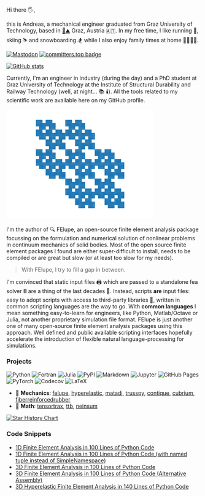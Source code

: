 Hi there 🖐️,

this is Andreas, a mechanical engineer graduated from Graz University of Technology, based in [🏰⛰️](https://en.wikipedia.org/wiki/Schlossberg_(Graz)) Graz, Austria 🇦🇹. In my free time, I like running 🏃‍, skiing ⛷️ and snowboarding 🏂 while I also enjoy family times at home 👨‍👩‍👧‍👦.

[![Mastodon](https://img.shields.io/badge/-MASTODON-%232B90D9?logo=mastodon&logoColor=white)](https://mathstodon.xyz/@adtzlr) [![committers.top badge](https://user-badge.committers.top/austria_public/adtzlr.svg)](https://user-badge.committers.top/austria_public/adtzlr)

[![GitHub stats](https://github-readme-stats.vercel.app/api?username=adtzlr&count_private=true&show_icons=true)](https://github.com/adtzlr)

Currently, I'm an engineer in industry (during the day) and a PhD student at Graz University of Technology at the Institute of Structural Durability and Railway Technology (well, at night... 📚 🕯️). All the tools related to my scientific work are available here on my GitHub profile.

![sparsity-pattern](sparsity-pattern.svg)

I'm the author of 🔍 FElupe, an open-source finite element analysis package focussing on the formulation and numerical solution of nonlinear problems in continuum mechanics of solid bodies. Most of the open source finite element packages I found are either super-difficult to install, needs to be compiled or are great but slow (or at least too slow for my needs).

> With FElupe, I try to fill a gap in between.

I'm convinced that static input files 🖨️ which are passed to a standalone fea solver 🖩 are a thing of the last decades 💾. Instead, scripts **are** input files: easy to adopt scripts with access to third-party libraries 🛒, written in common scripting languages are the way to go. With **common languages** I mean something easy-to-learn for engineers, like Python, Matlab/Octave or Julia, not another proprietary simulation file format. FElupe is just another one of many open-source finite element analysis packages using this approach. Well defined and public available scripting interfaces hopefully accelerate the introduction of flexible natural language-processing for simulations.

### Projects

![Python](https://img.shields.io/badge/python-3670A0?logo=python&logoColor=white) ![Fortran](https://img.shields.io/badge/Fortran-%23734F96.svg?logo=fortran&logoColor=white) ![Julia](https://img.shields.io/badge/Julia-9558B2?logo=julia&logoColor=white) ![PyPI](https://img.shields.io/badge/pypi-3775A9?logo=pypi&logoColor=white) ![Markdown](https://img.shields.io/badge/Markdown-000000?logo=markdown&logoColor=white) ![Jupyter](https://img.shields.io/badge/Jupyter-F37626.svg?logo=Jupyter&logoColor=white) ![GitHub Pages](https://img.shields.io/badge/GitHub%20Pages-222222?logo=GitHub%20Pages&logoColor=white) ![PyTorch](https://img.shields.io/badge/PyTorch-EE4C2C?logo=pytorch&logoColor=white) ![Codecov](https://img.shields.io/badge/Codecov-F01F7A?logo=Codecov&logoColor=white) ![LaTeX](https://img.shields.io/badge/LaTeX-008080?logo=latex)

- 🔧 **Mechanics**: [felupe](https://github.com/adtzlr/felupe), [hyperelastic](https://github.com/adtzlr/hyperelastic), [matadi](https://github.com/adtzlr/matadi), [trusspy](https://github.com/adtzlr/trusspy), [contique](https://github.com/adtzlr/contique), [cubrium](https://github.com/adtzlr/cubrium), [fiberreinforcedrubber](https://github.com/adtzlr/fiberreinforcedrubber)
- 🔢 **Math**: [tensortrax](https://github.com/adtzlr/tensortrax), [ttb](https://github.com/adtzlr/ttb), [neinsum](https://github.com/adtzlr/named_einsum)

[![Star History Chart](https://api.star-history.com/svg?repos=adtzlr/trusspy,adtzlr/felupe,adtzlr/ttb,adtzlr/tensortrax,adtzlr/matadi,adtzlr/contique,adtzlr/hyperelastic&type=Date)](https://star-history.com/#adtzlr/trusspy&adtzlr/felupe&adtzlr/ttb&adtzlr/tensortrax&adtzlr/matadi&adtzlr/contique&adtzlr/hyperelastic&adtzlr/neinsum&Date)

### Code Snippets

- [1D Finite Element Analysis in 100 Lines of Python Code](https://gist.github.com/adtzlr/8273013eaf56555da04e817650fd6abe)
- [1D Finite Element Analysis in 100 Lines of Python Code (with named tuple instead of SimpleNamespace)](https://gist.github.com/adtzlr/dec05a39fbc3741c1d08b1514b8cb911)
- [3D Finite Element Analysis in 100 Lines of Python Code](https://gist.github.com/adtzlr/de84b7dbd841fa88ede7d310e156d1e6)
- [3D Finite Element Analysis in 100 Lines of Python Code (Alternative Assembly)](https://gist.github.com/adtzlr/44314a16ef2a00945e53eb438b7bf87e)
- [3D Hyperelastic Finite Element Analysis in 140 Lines of Python Code](https://gist.github.com/adtzlr/832abb16767559a2fbea463b939fb0b6)
